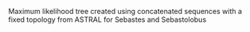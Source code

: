 Maximum likelihood tree created using concatenated sequences with a fixed topology from ASTRAL for Sebastes and Sebastolobus

